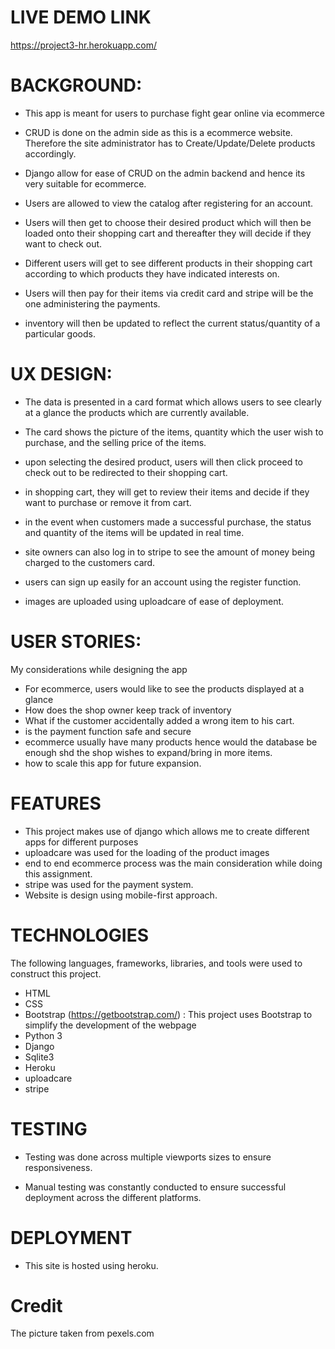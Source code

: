 LIVE DEMO LINK
==============
https://project3-hr.herokuapp.com/


BACKGROUND:
==========
* This app is meant for users to purchase fight gear online via ecommerce 

* CRUD is done on the admin side as this is a ecommerce website. Therefore the site administrator has to Create/Update/Delete products accordingly.

* Django allow for ease of CRUD on the admin backend and hence its very suitable for ecommerce.
 
* Users are allowed to view the catalog after registering for an account.

* Users will then get to choose their desired product which will then be loaded onto their shopping cart and thereafter they will decide if they want to check out.

* Different users will get to see different products in their shopping cart according to which products they have indicated interests on. 

* Users will then pay for their items via credit card and stripe will be the one administering the payments.

* inventory will then be updated to reflect the current status/quantity of a particular goods. 



UX DESIGN:
==========
* The data is presented in a card format which allows users to see clearly at a glance the products which are currently available.  

* The card shows the picture of the items, quantity which the user wish to purchase, and the selling price of the items. 

* upon selecting the desired product, users will then click proceed to check out to be redirected to their shopping cart.

* in shopping cart, they will get to review their items and decide if they want to purchase or remove it from cart. 

* in the event when customers made a successful purchase, the status and quantity of the items will be updated in real time. 

* site owners can also log in to stripe to see the amount of money being charged to the customers card. 

* users can sign up easily for an account using the register function. 

* images are uploaded using uploadcare of ease of deployment.  

USER STORIES:
============
My considerations while designing the app
* For ecommerce, users would like to see the products displayed at a glance
* How does the shop owner keep track of inventory  
* What if the customer accidentally added a wrong item to his cart.
* is the payment function safe and secure 
* ecommerce usually have many products hence would the database be enough shd the shop wishes to expand/bring in more items. 
* how to scale this app for future expansion. 



FEATURES 
========
* This project makes use of django which allows me to create different apps for different purposes 
* uploadcare was used for the loading of the product images 
* end to end ecommerce process was the main consideration while doing this assignment. 
* stripe was used for the payment system. 
* Website is design using mobile-first approach.



TECHNOLOGIES 
=============
The following languages, frameworks, libraries, and tools were used to construct this project. 
* HTML
* CSS
* Bootstrap (https://getbootstrap.com/) : This project uses Bootstrap to simplify the development of the webpage
* Python 3 
* Django
* Sqlite3
* Heroku
* uploadcare
* stripe 



TESTING
=======
* Testing was done across multiple viewports sizes to ensure responsiveness. 

* Manual testing was constantly conducted to ensure successful deployment across the different platforms.

 

DEPLOYMENT
==========
* This site is hosted using heroku.


Credit
======
The picture taken from pexels.com

